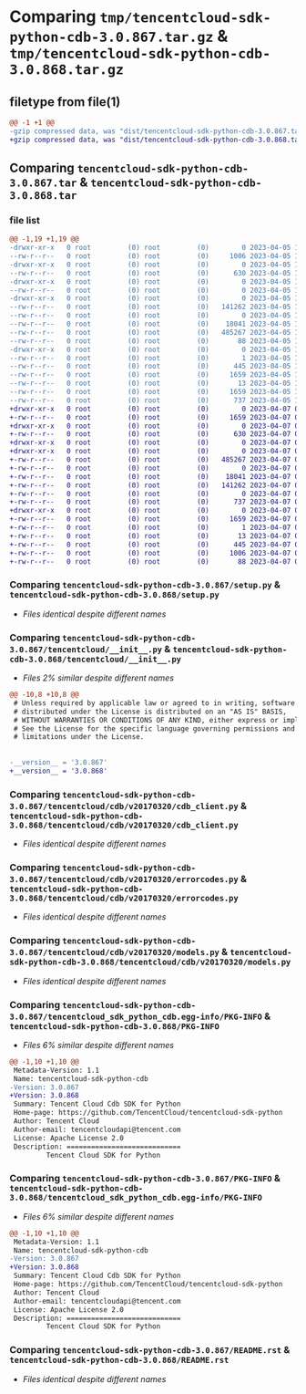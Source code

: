 # Comparing `tmp/tencentcloud-sdk-python-cdb-3.0.867.tar.gz` & `tmp/tencentcloud-sdk-python-cdb-3.0.868.tar.gz`

## filetype from file(1)

```diff
@@ -1 +1 @@
-gzip compressed data, was "dist/tencentcloud-sdk-python-cdb-3.0.867.tar", last modified: Wed Apr  5 16:23:57 2023, max compression
+gzip compressed data, was "dist/tencentcloud-sdk-python-cdb-3.0.868.tar", last modified: Fri Apr  7 00:22:51 2023, max compression
```

## Comparing `tencentcloud-sdk-python-cdb-3.0.867.tar` & `tencentcloud-sdk-python-cdb-3.0.868.tar`

### file list

```diff
@@ -1,19 +1,19 @@
-drwxr-xr-x   0 root         (0) root         (0)        0 2023-04-05 16:23:57.000000 tencentcloud-sdk-python-cdb-3.0.867/
--rw-r--r--   0 root         (0) root         (0)     1006 2023-04-05 16:23:57.000000 tencentcloud-sdk-python-cdb-3.0.867/setup.py
-drwxr-xr-x   0 root         (0) root         (0)        0 2023-04-05 16:23:57.000000 tencentcloud-sdk-python-cdb-3.0.867/tencentcloud/
--rw-r--r--   0 root         (0) root         (0)      630 2023-04-05 16:23:57.000000 tencentcloud-sdk-python-cdb-3.0.867/tencentcloud/__init__.py
-drwxr-xr-x   0 root         (0) root         (0)        0 2023-04-05 16:23:57.000000 tencentcloud-sdk-python-cdb-3.0.867/tencentcloud/cdb/
--rw-r--r--   0 root         (0) root         (0)        0 2023-04-05 16:23:57.000000 tencentcloud-sdk-python-cdb-3.0.867/tencentcloud/cdb/__init__.py
-drwxr-xr-x   0 root         (0) root         (0)        0 2023-04-05 16:23:57.000000 tencentcloud-sdk-python-cdb-3.0.867/tencentcloud/cdb/v20170320/
--rw-r--r--   0 root         (0) root         (0)   141262 2023-04-05 16:23:57.000000 tencentcloud-sdk-python-cdb-3.0.867/tencentcloud/cdb/v20170320/cdb_client.py
--rw-r--r--   0 root         (0) root         (0)        0 2023-04-05 16:23:57.000000 tencentcloud-sdk-python-cdb-3.0.867/tencentcloud/cdb/v20170320/__init__.py
--rw-r--r--   0 root         (0) root         (0)    18041 2023-04-05 16:23:57.000000 tencentcloud-sdk-python-cdb-3.0.867/tencentcloud/cdb/v20170320/errorcodes.py
--rw-r--r--   0 root         (0) root         (0)   485267 2023-04-05 16:23:57.000000 tencentcloud-sdk-python-cdb-3.0.867/tencentcloud/cdb/v20170320/models.py
--rw-r--r--   0 root         (0) root         (0)       88 2023-04-05 16:23:57.000000 tencentcloud-sdk-python-cdb-3.0.867/setup.cfg
-drwxr-xr-x   0 root         (0) root         (0)        0 2023-04-05 16:23:57.000000 tencentcloud-sdk-python-cdb-3.0.867/tencentcloud_sdk_python_cdb.egg-info/
--rw-r--r--   0 root         (0) root         (0)        1 2023-04-05 16:23:57.000000 tencentcloud-sdk-python-cdb-3.0.867/tencentcloud_sdk_python_cdb.egg-info/dependency_links.txt
--rw-r--r--   0 root         (0) root         (0)      445 2023-04-05 16:23:57.000000 tencentcloud-sdk-python-cdb-3.0.867/tencentcloud_sdk_python_cdb.egg-info/SOURCES.txt
--rw-r--r--   0 root         (0) root         (0)     1659 2023-04-05 16:23:57.000000 tencentcloud-sdk-python-cdb-3.0.867/tencentcloud_sdk_python_cdb.egg-info/PKG-INFO
--rw-r--r--   0 root         (0) root         (0)       13 2023-04-05 16:23:57.000000 tencentcloud-sdk-python-cdb-3.0.867/tencentcloud_sdk_python_cdb.egg-info/top_level.txt
--rw-r--r--   0 root         (0) root         (0)     1659 2023-04-05 16:23:57.000000 tencentcloud-sdk-python-cdb-3.0.867/PKG-INFO
--rw-r--r--   0 root         (0) root         (0)      737 2023-04-05 16:23:57.000000 tencentcloud-sdk-python-cdb-3.0.867/README.rst
+drwxr-xr-x   0 root         (0) root         (0)        0 2023-04-07 00:22:51.000000 tencentcloud-sdk-python-cdb-3.0.868/
+-rw-r--r--   0 root         (0) root         (0)     1659 2023-04-07 00:22:51.000000 tencentcloud-sdk-python-cdb-3.0.868/PKG-INFO
+drwxr-xr-x   0 root         (0) root         (0)        0 2023-04-07 00:22:51.000000 tencentcloud-sdk-python-cdb-3.0.868/tencentcloud/
+-rw-r--r--   0 root         (0) root         (0)      630 2023-04-07 00:22:50.000000 tencentcloud-sdk-python-cdb-3.0.868/tencentcloud/__init__.py
+drwxr-xr-x   0 root         (0) root         (0)        0 2023-04-07 00:22:51.000000 tencentcloud-sdk-python-cdb-3.0.868/tencentcloud/cdb/
+drwxr-xr-x   0 root         (0) root         (0)        0 2023-04-07 00:22:51.000000 tencentcloud-sdk-python-cdb-3.0.868/tencentcloud/cdb/v20170320/
+-rw-r--r--   0 root         (0) root         (0)   485267 2023-04-07 00:22:50.000000 tencentcloud-sdk-python-cdb-3.0.868/tencentcloud/cdb/v20170320/models.py
+-rw-r--r--   0 root         (0) root         (0)        0 2023-04-07 00:22:50.000000 tencentcloud-sdk-python-cdb-3.0.868/tencentcloud/cdb/v20170320/__init__.py
+-rw-r--r--   0 root         (0) root         (0)    18041 2023-04-07 00:22:50.000000 tencentcloud-sdk-python-cdb-3.0.868/tencentcloud/cdb/v20170320/errorcodes.py
+-rw-r--r--   0 root         (0) root         (0)   141262 2023-04-07 00:22:50.000000 tencentcloud-sdk-python-cdb-3.0.868/tencentcloud/cdb/v20170320/cdb_client.py
+-rw-r--r--   0 root         (0) root         (0)        0 2023-04-07 00:22:50.000000 tencentcloud-sdk-python-cdb-3.0.868/tencentcloud/cdb/__init__.py
+-rw-r--r--   0 root         (0) root         (0)      737 2023-04-07 00:22:50.000000 tencentcloud-sdk-python-cdb-3.0.868/README.rst
+drwxr-xr-x   0 root         (0) root         (0)        0 2023-04-07 00:22:51.000000 tencentcloud-sdk-python-cdb-3.0.868/tencentcloud_sdk_python_cdb.egg-info/
+-rw-r--r--   0 root         (0) root         (0)     1659 2023-04-07 00:22:51.000000 tencentcloud-sdk-python-cdb-3.0.868/tencentcloud_sdk_python_cdb.egg-info/PKG-INFO
+-rw-r--r--   0 root         (0) root         (0)        1 2023-04-07 00:22:51.000000 tencentcloud-sdk-python-cdb-3.0.868/tencentcloud_sdk_python_cdb.egg-info/dependency_links.txt
+-rw-r--r--   0 root         (0) root         (0)       13 2023-04-07 00:22:51.000000 tencentcloud-sdk-python-cdb-3.0.868/tencentcloud_sdk_python_cdb.egg-info/top_level.txt
+-rw-r--r--   0 root         (0) root         (0)      445 2023-04-07 00:22:51.000000 tencentcloud-sdk-python-cdb-3.0.868/tencentcloud_sdk_python_cdb.egg-info/SOURCES.txt
+-rw-r--r--   0 root         (0) root         (0)     1006 2023-04-07 00:22:50.000000 tencentcloud-sdk-python-cdb-3.0.868/setup.py
+-rw-r--r--   0 root         (0) root         (0)       88 2023-04-07 00:22:51.000000 tencentcloud-sdk-python-cdb-3.0.868/setup.cfg
```

### Comparing `tencentcloud-sdk-python-cdb-3.0.867/setup.py` & `tencentcloud-sdk-python-cdb-3.0.868/setup.py`

 * *Files identical despite different names*

### Comparing `tencentcloud-sdk-python-cdb-3.0.867/tencentcloud/__init__.py` & `tencentcloud-sdk-python-cdb-3.0.868/tencentcloud/__init__.py`

 * *Files 2% similar despite different names*

```diff
@@ -10,8 +10,8 @@
 # Unless required by applicable law or agreed to in writing, software
 # distributed under the License is distributed on an "AS IS" BASIS,
 # WITHOUT WARRANTIES OR CONDITIONS OF ANY KIND, either express or implied.
 # See the License for the specific language governing permissions and
 # limitations under the License.
 
 
-__version__ = '3.0.867'
+__version__ = '3.0.868'
```

### Comparing `tencentcloud-sdk-python-cdb-3.0.867/tencentcloud/cdb/v20170320/cdb_client.py` & `tencentcloud-sdk-python-cdb-3.0.868/tencentcloud/cdb/v20170320/cdb_client.py`

 * *Files identical despite different names*

### Comparing `tencentcloud-sdk-python-cdb-3.0.867/tencentcloud/cdb/v20170320/errorcodes.py` & `tencentcloud-sdk-python-cdb-3.0.868/tencentcloud/cdb/v20170320/errorcodes.py`

 * *Files identical despite different names*

### Comparing `tencentcloud-sdk-python-cdb-3.0.867/tencentcloud/cdb/v20170320/models.py` & `tencentcloud-sdk-python-cdb-3.0.868/tencentcloud/cdb/v20170320/models.py`

 * *Files identical despite different names*

### Comparing `tencentcloud-sdk-python-cdb-3.0.867/tencentcloud_sdk_python_cdb.egg-info/PKG-INFO` & `tencentcloud-sdk-python-cdb-3.0.868/PKG-INFO`

 * *Files 6% similar despite different names*

```diff
@@ -1,10 +1,10 @@
 Metadata-Version: 1.1
 Name: tencentcloud-sdk-python-cdb
-Version: 3.0.867
+Version: 3.0.868
 Summary: Tencent Cloud Cdb SDK for Python
 Home-page: https://github.com/TencentCloud/tencentcloud-sdk-python
 Author: Tencent Cloud
 Author-email: tencentcloudapi@tencent.com
 License: Apache License 2.0
 Description: ============================
         Tencent Cloud SDK for Python
```

### Comparing `tencentcloud-sdk-python-cdb-3.0.867/PKG-INFO` & `tencentcloud-sdk-python-cdb-3.0.868/tencentcloud_sdk_python_cdb.egg-info/PKG-INFO`

 * *Files 6% similar despite different names*

```diff
@@ -1,10 +1,10 @@
 Metadata-Version: 1.1
 Name: tencentcloud-sdk-python-cdb
-Version: 3.0.867
+Version: 3.0.868
 Summary: Tencent Cloud Cdb SDK for Python
 Home-page: https://github.com/TencentCloud/tencentcloud-sdk-python
 Author: Tencent Cloud
 Author-email: tencentcloudapi@tencent.com
 License: Apache License 2.0
 Description: ============================
         Tencent Cloud SDK for Python
```

### Comparing `tencentcloud-sdk-python-cdb-3.0.867/README.rst` & `tencentcloud-sdk-python-cdb-3.0.868/README.rst`

 * *Files identical despite different names*

